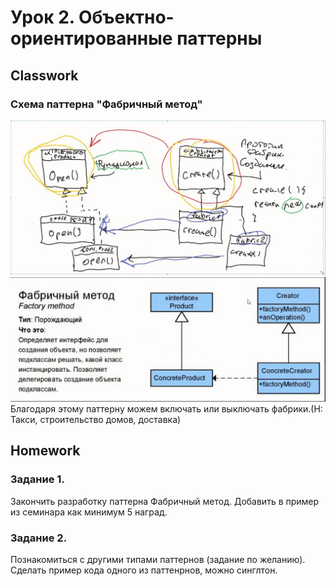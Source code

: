 # Урок 2. Объектно-ориентированные паттерны
## Classwork
### Схема паттерна "Фабричный метод"
![1.JPG](src%2Fclasswork%2F1.JPG)
![2.JPG](src%2Fclasswork%2F2.JPG)
Благодаря этому паттерну можем включать или выключать фабрики.(Н: Такси, строительство домов, доставка)
## Homework
### Задание 1. 
Закончить разработку паттерна Фабричный метод. Добавить в пример из семинара как минимум 5 наград.

### Задание 2. 
Познакомиться с другими типами паттернов (задание по желанию). Сделать пример кода одного из паттенрнов, 
можно синглтон.